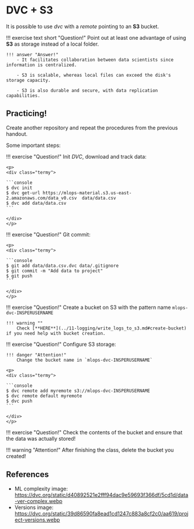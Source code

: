 # DVC + S3

It is possible to use *dvc* with a *remote* pointing to an **S3** bucket.

!!! exercise text short "Question!"
    Point out at least one advantage of using **S3** as storage instead of a local folder.

    !!! answer "Answer!"
        - It facilitates collaboration between data scientists since information is centralized.

        - S3 is scalable, whereas local files can exceed the disk's storage capacity.

        - S3 is also durable and secure, with data replication capabilities.

## Practicing!

Create another repository and repeat the procedures from the previous handout.

Some important steps:

!!! exercise "Question!"
    Init *DVC*, download and track data:

    <p>
    <div class="termy">

    ```console
    $ dvc init
    $ dvc get-url https://mlops-material.s3.us-east-2.amazonaws.com/data_v0.csv  data/data.csv
    $ dvc add data/data.csv
    ```

    </div>
    </p>

!!! exercise "Question!"
    Git commit:

    <p>
    <div class="termy">

    ```console
    $ git add data/data.csv.dvc data/.gitignore
    $ git commit -m "Add data to project"
    $ git push
    ```

    </div>
    </p>

!!! exercise "Question!"
    Create a bucket on S3 with the pattern name `mlops-dvc-INSPERUSERNAME`

    !!! warning ""
        Check [**HERE**](../11-logging/write_logs_to_s3.md#create-bucket) if you need help with bucket creation.

!!! exercise "Question!"
    Configure S3 storage:

    !!! danger "Attention!"
        Change the bucket name in `mlops-dvc-INSPERUSERNAME`

    <p>
    <div class="termy">

    ```console
    $ dvc remote add myremote s3://mlops-dvc-INSPERUSERNAME
    $ dvc remote default myremote
    $ dvc push
    ```

    </div>
    </p>

!!! exercise "Question!"
    Check the contents of the bucket and ensure that the data was actually stored!

!!! warning "Attention!"
    After finishing the class, delete the bucket you created!

## References

- ML complexity image: https://dvc.org/static/d40892521e2fff94dac9e59693f366df/5cd1d/data-ver-complex.webp
- Versions image: https://dvc.org/static/39d86590fa8ead1cd1247c883a8cf2c0/aa619/project-versions.webp